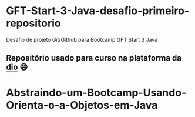 # GFT-Start-3-Java-desafio-primeiro-repositorio
Desafio de projeto Git/Github para Bootcamp GFT Start 3 Java

## Repositório usado para curso na plataforma da [dio](https://web.dio.me/) 😄

 
# Abstraindo-um-Bootcamp-Usando-Orienta-o-a-Objetos-em-Java
